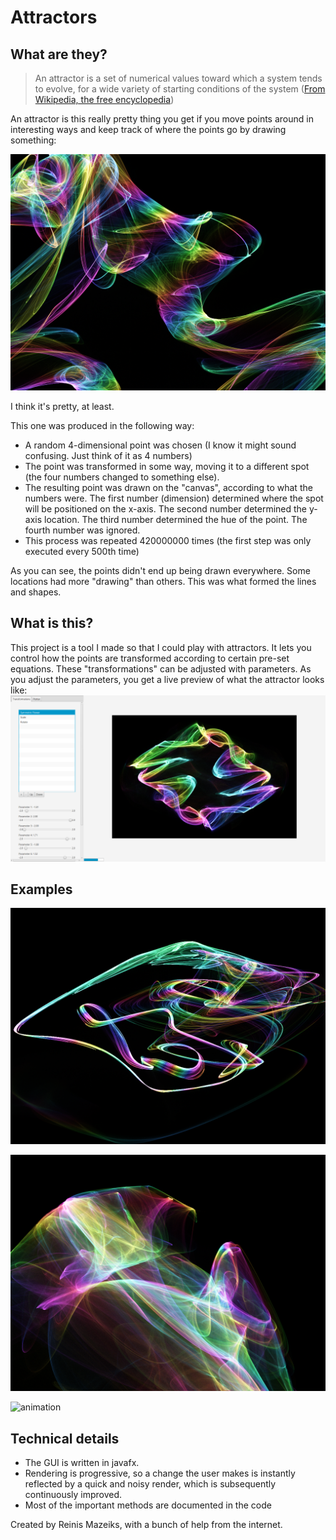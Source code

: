 # Attractors
## What are they?

> An attractor is a set of numerical values toward which a system tends to evolve, for a wide variety of starting conditions of the system ([From Wikipedia, the free encyclopedia](https://en.wikipedia.org/wiki/Attractor))

An attractor is this really pretty thing you get if you move points around in interesting ways and keep track of where the points go by drawing something:

![sea](readme-files/sea.png)

I think it's pretty, at least.

This one was produced in the following way:
- A random 4-dimensional point was chosen (I know it might sound confusing. Just think of it as 4 numbers)
- The point was transformed in some way, moving it to a different spot (the four numbers changed to something else).
- The resulting point was drawn on the "canvas", according to what the numbers were. The first number (dimension) determined where the spot will be positioned on the x-axis. The second number determined the y-axis location. The third number determined the hue of the point. The fourth number was ignored.
- This process was repeated 420000000 times (the first step was only executed every 500th time)

As you can see, the points didn't end up being drawn everywhere. Some locations had more "drawing" than others. This was what formed the lines and shapes.

## What is this?
This project is a tool I made so that I could play with attractors. It lets you control how the points are transformed according to certain pre-set equations. These "transformations" can be adjusted with parameters. As you adjust the parameters, you get a live preview of what the attractor looks like:
![screenshot](readme-files/Screenshot%209_30_2018%2012_52_49.png)



## Examples
![crazy strokes](readme-files/crazy.png)

![wave](readme-files/wave.png)

![animation](readme-files/animation.gif)

## Technical details
- The GUI is written in javafx.
- Rendering is progressive, so a change the user makes is instantly reflected by a quick and noisy render, which is subsequently continuously improved.
- Most of the important methods are documented in the code

Created by Reinis Mazeiks, with a bunch of help from the internet. 
